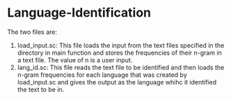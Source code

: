 # Language-Identification

The two files are:
1. load_input.sc: This file loads the input from the text files specified in the directory in main function and stores the frequencies of their n-gram in a text file. The value of n is a user input.
2. lang_id.sc: This file reads the text file to be identified and then loads the n-gram frequencies for each language that was created by load_input.sc and gives the output as the language whihc it identified the text to be in.
